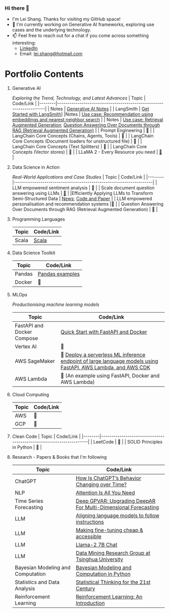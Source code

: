### Hi there 👋

<!--
**lshang0311/lshang0311** is a ✨ _special_ ✨ repository because its `README.md` (this file) appears on your GitHub profile.

Here are some ideas to get you started:

- 🔭 I’m currently working on ...
- 🌱 I’m currently learning ...
- 👯 I’m looking to collaborate on ...
- 🤔 I’m looking for help with ...
- 💬 Ask me about ...
- 📫 How to reach me: ...
- 😄 Pronouns: ...
- ⚡ Fun fact: ...
-->
- I'm Lei Shang. Thanks for visiting my GitHub space!
- 🔭 I'm currently working on Generative AI frameworks, exploring use cases and the underlying technology.
- 📫 Feel free to reach out for a chat if you come across something interesting:
     - [LinkedIn](https://www.linkedin.com/in/lei-shang-929590114/)
     - Email: lei.shang@hotmail.com

# Portfolio Contents

1. Generative AI
   
   *Exploring the Trend, Technology, and Latest Advances*
     | Topic  | Code/Link                                                          |
     |--------|--------------------------------------------------------------------|
     | Notes  |   [Generative AI Notes](https://github.com/lshang0311/genai-notes) |
     | LangSmith | [Get Started with LangSmith](https://medium.com/@lei.shang/getting-started-with-langsmith-a-step-by-step-walkthrough-a5ca09adca43)|
     |Notes   | [Use case: Recommendation using embeddings and nearest neighbor search](https://github.com/openai/openai-cookbook/blob/main/examples/Recommendation_using_embeddings.ipynb) |
     | Notes  | [Use case: Retrieval Augmented Generation](https://learn.microsoft.com/en-us/azure/machine-learning/concept-retrieval-augmented-generation?view=azureml-api-2); [Question Answering Over Documents through RAG (Retrieval Augmented Generation)](https://docs.langchain.com/docs/use-cases/qa-docs) |
     | Prompt Engineering | 🚧 |
     | LangChain Core Concepts (Chains, Agents, Tools) | 🚧 |
     | LangChain Core Concepts (Document loaders for unstructured file) | 🚧 |
     | LangChain Core Concepts (Text Splitters) | 🚧 |
     | LangChain Core Concepts (Vector stores) | 🚧 |
     | LLaMA 2 - Every Resource you need | [🔗](https://www.philschmid.de/llama-2) |
2. Data Science in Action

   *Real-World Applications and Case Studies*
     | Topic  | Code/Link                                                          |
     |--------|--------------------------------------------------------------------|
     | LLM empowered sentiment analysis |  🚧   |
     | Scale document question answering using LLMs | [🔗](https://www.sensible.so/learn/llm-document-extraction) |
     |Efficiently Applying LLMs to Transform Semi-Structured Data | [News](https://www.infoq.com/news/2023/05/data-transformation-using-llms/); [Code and Paper](https://github.com/HazyResearch/evaporate) | 
     | LLM empowered personalisation and recommendation systems |🚧 |
     | Question Answering Over Documents through RAG (Retrieval Augmented Generation) | 🚧 |

4. Programming Languages
   
     | Topic  | Code/Link                                                          |
     |--------|--------------------------------------------------------------------|
     | Scala  |   [Scala](https://github.com/lshang0311/fun-with-weather-scala)    |

5. Data Science Toolkit
   
     | Topic  | Code/Link                                                          |
     |--------|--------------------------------------------------------------------|
     | Pandas | [Pandas examples](https://github.com/lshang0311/pandas-examples)   |
     | Docker |             🚧                                                     |
   
6. MLOps

   *Productionising machine learning models*
    
     | Topic  | Code/Link                                                          |
     |--------|--------------------------------------------------------------------|
     |FastAPI and Docker Compose| [Quick Start with FastAPI and Docker](https://github.com/lshang0311/fastapi-docker-quickstart) | 
     | Vertex AI |  🚧    |
     | AWS SageMaker | 🚧 [Deploy a serverless ML inference endpoint of large language models using FastAPI, AWS Lambda, and AWS CDK](https://aws.amazon.com/blogs/machine-learning/deploy-a-serverless-ml-inference-endpoint-of-large-language-models-using-fastapi-aws-lambda-and-aws-cdk/)|
     | AWS Lambda | 🚧 (An example using FastAPI, Docker and AWS Lambda) |
                                    
   
7. Cloud Computing
   
     | Topic  | Code/Link                                                          |
     |--------|--------------------------------------------------------------------|
     | AWS    |  🚧  |
     | GCP    |             🚧                                                     |

8. Clean Code
     | Topic  | Code/Link                                                          |
     |--------|--------------------------------------------------------------------|
     | LeetCode   |  🚧  |
     | SOLID Principles in Python       |   🚧     |

9. Research - Papers & Books that I'm following

     | Topic   | Code/Link                                                          |
     |---------|--------------------------------------------------------------------|
     | ChatGPT | [How Is ChatGPT’s Behavior Changing over Time?](https://arxiv.org/pdf/2307.09009.pdf])|
     | NLP     | [Attention Is All You Need](https://arxiv.org/pdf/1706.03762.pdf)  |
     | Time Series Forecasting | [Deep GPVAR: Upgrading DeepAR For Multi-Dimensional Forecasting](https://medium.com/towards-data-science/deep-gpvar-upgrading-deepar-for-multi-dimensional-forecasting-e39204d90af3) |
     | LLM     | [Aligning language models to follow instructions](https://openai.com/research/instruction-following) |
     | LLM     | [Making fine-tuning cheap & accessible](https://arxiv.org/abs/2106.09685) |
     | LLM     | [Llama-2 7B Chat](https://huggingface.co/spaces/huggingface-projects/llama-2-7b-chat) |
     | LLM     | [Data Mining Research Group at Tsinghua University](https://huggingface.co/THUDM) |
     |Bayesian Modeling and Computation | [Bayesian Modeling and Computation in Python](https://bayesiancomputationbook.com/welcome.html)  |
     |Statistics and Data Analysis| [Statistical Thinking for the 21st Century](https://statsthinking21.github.io/statsthinking21-python/index.html) |
     | Reinforcement Learning | [Reinforcement Learning: An Introduction](http://incompleteideas.net/book/the-book-2nd.html) |


                                                         
    
